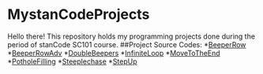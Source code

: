 # MystanCodeProjects
Hello there!
This repository holds my programming projects done during the period of stanCode SC101 course.
##Project Source Codes:
*[BeeperRow](https://github.com/A80Leo/MystanCodeProjects/blob/main/MystanCodeProjects/BeeperRow.py)
*[BeeperRowAdv](https://github.com/A80Leo/MystanCodeProjects/blob/main/MystanCodeProjects/BeeperRowAdv.py)
*[DoubleBeepers](https://github.com/A80Leo/MystanCodeProjects/blob/main/MystanCodeProjects/DoubleBeepers.py)
*[InfiniteLoop](https://github.com/A80Leo/MystanCodeProjects/blob/main/MystanCodeProjects/InfiniteLoop.py)
*[MoveToTheEnd](https://github.com/A80Leo/MystanCodeProjects/blob/main/MystanCodeProjects/MoveToTheEnd.py)
*[PotholeFilling](https://github.com/A80Leo/MystanCodeProjects/blob/main/MystanCodeProjects/PotholeFilling.py)
*[Steeplechase](https://github.com/A80Leo/MystanCodeProjects/blob/main/MystanCodeProjects/Steeplechase.py)
*[StepUp](https://github.com/A80Leo/MystanCodeProjects/blob/main/MystanCodeProjects/StepUp.py)

